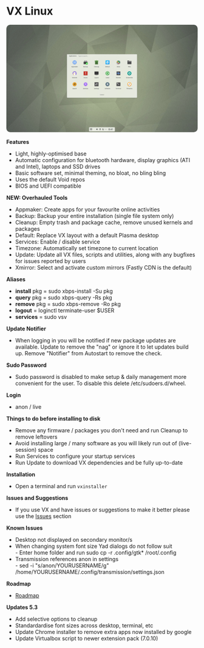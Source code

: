 # VX Linux
<img src="https://github.com/VX-Linux/main/blob/main/vx-5.1-desktop.jpg" style="width:960px;border-radius:10px!important;">

**Features**
- Light, highly-optimised base
- Automatic configuration for bluetooth hardware, display graphics (ATI and Intel), laptops and SSD drives
- Basic software set, minimal theming, no bloat, no bling bling
- Uses the default Void repos
- BIOS and UEFI compatible

**NEW: Overhauled Tools**
- Appmaker: Create apps for your favourite online activities
- Backup: Backup your entire installation (single file system only)
- Cleanup: Empty trash and package cache, remove unused kernels and packages
- Default: Replace VX layout with a default Plasma desktop
- Services: Enable / disable service
- Timezone: Automatically set timezone to current location
- Update: Update all VX files, scripts and utilities, along with any bugfixes for issues reported by users
- Xmirror: Select and activate custom mirrors (Fastly CDN is the default)

**Aliases**
- **install** pkg = sudo xbps-install -Su pkg
- **query** pkg = sudo xbps-query -Rs pkg
- **remove** pkg = sudo xbps-remove -Ro pkg
- **logout** = loginctl terminate-user $USER
- **services** = sudo vsv

**Update Notifier**
- When logging in you will be notified if new package updates are available. Update to remove the "nag" or ignore it to let updates build up. Remove "Notifier" from Autostart to remove the check.

**Sudo Password**
- Sudo password is disabled to make setup & daily management more convenient for the user. To disable this delete /etc/sudoers.d/wheel. 

**Login**
- anon / live

**Things to do before installing to disk**
- Remove any firmware / packages you don't need and run Cleanup to remove leftovers
- Avoid installing large / many software as you will likely run out of (live-session) space
- Run Services to configure your startup services
- Run Update to download VX dependencies and be fully up-to-date

**Installation**
- Open a terminal and run <code>vxinstaller</code>

**Issues and Suggestions**
- If you use VX and have issues or suggestions to make it better please use the <a href="https://github.com/VX-Linux/main/issues">Issues</a> section

**Known Issues**
- Desktop not displayed on secondary monitor/s
- When changing system font size Yad dialogs do not follow suit<br>- Enter home folder and run sudo cp -r .config/gtk* /root/.config
- Transmission references anon in settings<br>- sed -i "s/anon/YOURUSERNAME/g" /home/YOURUSERNAME/.config/transmission/settings.json

**Roadmap**
- <a href="https://vxlinux.org/roadmap/">Roadmap</a>

**Updates 5.3**
* Add selective options to cleanup
* Standardardise font sizes across desktop, terminal, etc
* Update Chrome installer to remove extra apps now installed by google
* Update Virtualbox script to newer extension pack (7.0.10)
